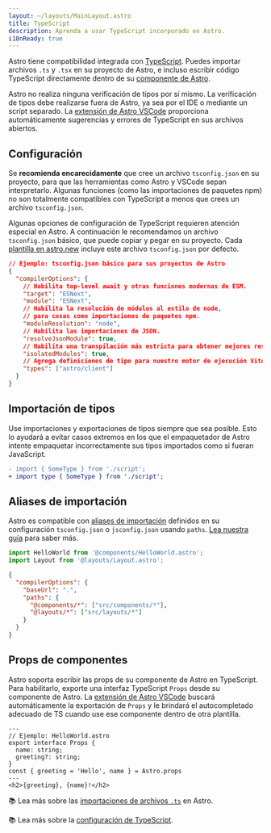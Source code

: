 ```yaml
---
layout: ~/layouts/MainLayout.astro
title: TypeScript
description: Aprenda a usar TypeScript incorporado en Astro.
i18nReady: true
---
```


Astro tiene compatibilidad integrada con [TypeScript](https://www.typescriptlang.org/). Puedes importar archivos `.ts` y `.tsx` en su proyecto de Astro, e incluso escribir código TypeScript directamente dentro de su [componente de Astro](/es/core-concepts/astro-components/#script-del-componente).

Astro no realiza ninguna verificación de tipos por sí mismo. La verificación de tipos debe realizarse fuera de Astro, ya sea por el IDE o mediante un script separado. La [extensión de Astro VSCode](/es/editor-setup/) proporciona automáticamente sugerencias y errores de TypeScript en sus archivos abiertos.

## Configuración

Se **recomienda encarecidamente** que cree un archivo `tsconfig.json` en su proyecto, para que las herramientas como Astro y VSCode sepan interpretarlo. Algunas funciones (como las importaciones de paquetes npm) no son totalmente compatibles con TypeScript a menos que crees un archivo `tsconfig.json`.

Algunas opciones de configuración de TypeScript requieren atención especial en Astro. A continuación le recomendamos un archivo `tsconfig.json` básico, que puede copiar y pegar en su proyecto. Cada [plantilla en astro.new](https://astro.new/) incluye este archivo `tsconfig.json` por defecto.

```json
// Ejemplo: tsconfig.json básico para sus proyectos de Astro
{
  "compilerOptions": {
    // Habilita top-level await y otras funciones modernas de ESM.
    "target": "ESNext",
    "module": "ESNext",
    // Habilita la resolución de módulos al estilo de node, 
    // para cosas como importaciones de paquetes npm.
    "moduleResolution": "node",
    // Habilita las importaciones de JSON.
    "resolveJsonModule": true,
    // Habilita una transpilación más estricta para obtener mejores resultados.
    "isolatedModules": true,
    // Agrega definiciones de tipo para nuestro motor de ejecución Vite.
    "types": ["astro/client"]
  }
}
```
## Importación de tipos

Use importaciones y exportaciones de tipos siempre que sea posible. Esto lo ayudará a evitar casos extremos en los que el empaquetador de Astro intente empaquetar incorrectamente sus tipos importados como si fueran JavaScript.

```diff
- import { SomeType } from './script';
+ import type { SomeType } from './script';
```

## Aliases de importación

Astro es compatible con [aliases de importación](/es/guides/aliases/) definidos en su configuración `tsconfig.json` o `jsconfig.json` usando `paths`. [Lea nuestra guía](/es/guides/aliases/) para saber más.

```ts
import HelloWorld from '@components/HelloWorld.astro';
import Layout from '@layouts/Layout.astro';
```

```json
{
  "compilerOptions": {
    "baseUrl": ".",
    "paths": {
      "@components/*": ["src/components/*"],
      "@layouts/*": ["src/layouts/*"]
    }
  }
}
```

## Props de componentes

Astro soporta escribir las props de su componente de Astro en TypeScript. Para habilitarlo, exporte una interfaz TypeScript `Props` desde su componente de Astro. La [extensión de Astro VSCode](/es/editor-setup/) buscará automáticamente la exportación de `Props` y le brindará el autocompletado adecuado de TS cuando use ese componente dentro de otra plantilla.

```astro
---
// Ejemplo: HelloWorld.astro
export interface Props {
  name: string;
  greeting?: string;
}
const { greeting = 'Hello', name } = Astro.props
---
<h2>{greeting}, {name}!</h2>
```

📚 Lea más sobre las [importaciones de archivos `.ts`](/es/guides/imports/#typescript) en Astro.

📚 Lea más sobre la [configuración de TypeScript](https://www.typescriptlang.org/tsconfig/).

